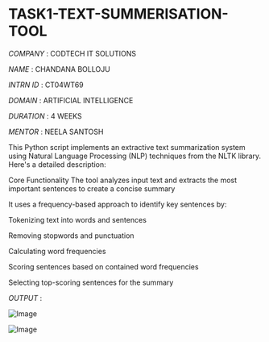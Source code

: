 # TASK1-TEXT-SUMMERISATION-TOOL

 *COMPANY*  : CODTECH IT SOLUTIONS

 *NAME*   : CHANDANA BOLLOJU

 *INTRN ID*  :   CT04WT69

 *DOMAIN*   : ARTIFICIAL INTELLIGENCE

 *DURATION*   : 4 WEEKS

 *MENTOR*   : NEELA SANTOSH

  This Python script implements an extractive text summarization system using Natural Language Processing (NLP) techniques from the NLTK library. Here's a detailed description:

Core Functionality
The tool analyzes input text and extracts the most important sentences to create a concise summary

It uses a frequency-based approach to identify key sentences by:

Tokenizing text into words and sentences

Removing stopwords and punctuation

Calculating word frequencies

Scoring sentences based on contained word frequencies

Selecting top-scoring sentences for the summary

*OUTPUT*  :

![Image](https://github.com/user-attachments/assets/439b9d63-da80-4993-b77a-aa02cb50f56e)

![Image](https://github.com/user-attachments/assets/0dd98071-5be0-441a-ae12-c1288b82e544)
